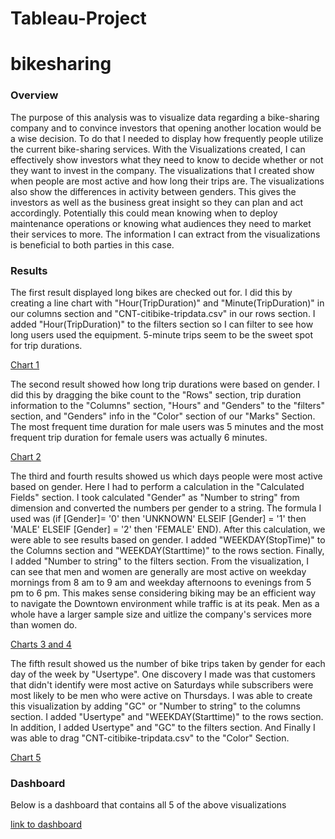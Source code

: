 # Tableau-Project

# bikesharing
### Overview
The purpose of this analysis was to visualize data regarding a bike-sharing company and to convince investors that opening another location would be a wise decision. To do that I needed to display how frequently people utilize the current bike-sharing services. With the Visualizations created, I can effectively show investors what they need to know to decide whether or not they want to invest in the company. The visualizations that I created show when people are most active and how long their trips are. The visualizations also show the differences in activity between genders. This gives the investors as well as the business great insight so they can plan and act accordingly. Potentially this could mean knowing when to deploy maintenance operations or knowing what audiences they need to market their services to more. The information I can extract from the visualizations is beneficial to both parties in this case.


### Results
The first result displayed long bikes are checked out for. I did this by creating a line chart with "Hour(TripDuration)" and "Minute(TripDuration)" in our columns section and "CNT-citibike-tripdata.csv" in our rows section. I added "Hour(TripDuration)" to the filters section so I can filter to see how long users used the equipment. 5-minute trips seem to be the sweet spot for trip durations.

[Chart 1](https://public.tableau.com/app/profile/brenton.ervin/viz/checktimes/CheckoutTimesforUsers?publish=yes)

The second result showed how long trip durations were based on gender. I did this by dragging the bike count to the "Rows" section, trip duration information to the "Columns" section, "Hours" and "Genders" to the "filters" section, and "Genders" info in the "Color" section of our "Marks" Section. The most frequent time duration for male users was 5 minutes and the most frequent trip duration for female users was actually 6 minutes.

[Chart 2](https://public.tableau.com/app/profile/brenton.ervin/viz/checktimesbygender/CheckoutTimesbyGender)

The third and fourth results showed us which days people were most active based on gender. Here I had to perform a calculation in the "Calculated Fields" section. I took calculated "Gender" as "Number to string" from dimension and converted the numbers per gender to a string. The formula I used was (if [Gender]= '0' then 'UNKNOWN' ELSEIF [Gender] = '1' then 'MALE' ELSEIF [Gender] = '2' then 'FEMALE' END). After this calculation, we were able to see results based on gender. I added "WEEKDAY(StopTime)" to the Columns section and "WEEKDAY(Starttime)" to the rows section. Finally, I added "Number to string" to the filters section. From the visualization, I can see that men and women are generally are most active on weekday mornings from 8 am to 9 am and weekday afternoons to evenings from 5 pm to 6 pm. This makes sense considering biking may be an efficient way to navigate the Downtown environment while traffic is at its peak. Men as a whole have a larger sample size and uitlize the company's services more than women do.

[Charts 3 and 4](https://public.tableau.com/app/profile/brenton.ervin/viz/tripsbyweekdayhrgender/TripsbyweekdayhrGender)

The fifth result showed us the number of bike trips taken by gender for each day of the week by "Usertype". One discovery I made was that customers that didn't identify were most active on Saturdays while subscribers were most likely to be men who were active on Thursdays. I was able to create this visualization by adding "GC" or "Number to string" to the columns section. I added "Usertype" and "WEEKDAY(Starttime)" to the rows section. In addition, I added Usertype" and "GC" to the filters section. And Finally I was able to drag "CNT-citibike-tripdata.csv" to the "Color" Section.

[Chart 5](https://public.tableau.com/app/profile/brenton.ervin/viz/userTripsbygenderbyweekday/UserTripsbyGenderbyweekday)

### Dashboard
Below is a dashboard that contains all 5 of the above visualizations

[link to dashboard](https://public.tableau.com/app/profile/brenton.ervin/viz/Dashboard1_16717560803090/Dashboard1)

